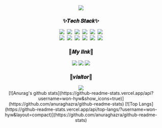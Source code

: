 <div align="center">
  <img src="https://capsule-render.vercel.app/api?type=waving&color=auto&height=300&section=header&text=won-hyw&fontSize=90" />
  <h3>✨𝑻𝒆𝒄𝒉 𝑺𝒕𝒂𝒄𝒌✨</h3>
  <img src="https://img.shields.io/badge/Java-red?style=flat-square&logo=Java&logoColor=white"/>&nbsp;
  <img src="https://img.shields.io/badge/C-A8B9CC?style=flat-square&logo=C&logoColor=white"/>&nbsp;
  <img src="https://img.shields.io/badge/HTML5-orange?style=flat-square&logo=HTML5&logoColor=white"/>&nbsp;
  <img src="https://img.shields.io/badge/CSS3-1572B6?style=flat-square&logo=CSS3&logoColor=white"/>&nbsp;
  <img src="https://img.shields.io/badge/JavaScript-F7DF1E?style=flat-square&logo=JavaScript&logoColor=white"/>&nbsp;
  <img src="https://img.shields.io/badge/Python-3776AB?style=flat-square&logo=Python&logoColor=white"/>
  <br>
  <img src="https://img.shields.io/badge/JSP-lightgreen?style=flat-square&logo=Java&logoColor=white"/>&nbsp;
  <img src="https://img.shields.io/badge/Oracle-F80000?style=flat-square&logo=Oracle&logoColor=white"/>&nbsp;
  <img src="https://img.shields.io/badge/MySQL-4479A1?style=flat-square&logo=MySQL&logoColor=white"/>&nbsp;
  <img src="https://img.shields.io/badge/Android-3DDC84?style=flat-square&logo=Android&logoColor=white"/>&nbsp;
<!--   <img src="https://img.shields.io/badge/RStudio-75AADB?style=flat-square&logo=RStudio&logoColor=white"/>&nbsp; -->
  <img src="https://img.shields.io/badge/Spring-6DB33F?style=flat-square&logo=Spring&logoColor=white"/>&nbsp;
  <img src="https://img.shields.io/badge/React-61DAFB?style=flat-square&logo=React&logoColor=black"/>

  <h3>💙𝑴𝒚 𝒍𝒊𝒏𝒌💙</h3>
  <a href="https://github.com/won-hyw"><img src="https://img.shields.io/badge/GitHub-181717?style=flat-square&logo=GitHub&logoColor=white&link=https://github.com/won-hyw"/></a>
    <a href="mailto:w2019@e-mirim.hs.kr" target="_blank"><img src="https://img.shields.io/badge/Gmail-d14836?style=flat-square&logo=Gmail&logoColor=white"/></a>
  <a href="https://www.instagram.com/jiwoni0i/"><img src="https://img.shields.io/badge/Instagram-E4405F?style=flat-square&logo=Instagram&logoColor=white&link=https://www.instagram.com/jiwoni0i/"/></a>

  <h3>🌹𝒗𝒊𝒔𝒊𝒕𝒐𝒓🌹</h3>
  <a href="https://hits.seeyoufarm.com"><img src="https://hits.seeyoufarm.com/api/count/incr/badge.svg?url=https%3A%2F%2Fgithub.com%2Fwon-hyw&count_bg=%2384A9FF&title_bg=%23AEAEAE&icon=&icon_color=%233366FF&title=hits&edge_flat=false"/></a>
  <br>
[![Anurag's github stats](https://github-readme-stats.vercel.app/api?username=won-hyw&show_icons=true)](https://github.com/anuraghazra/github-readme-stats)
[![Top Langs](https://github-readme-stats.vercel.app/api/top-langs/?username=won-hyw&layout=compact)](https://github.com/anuraghazra/github-readme-stats)
 
</div>
